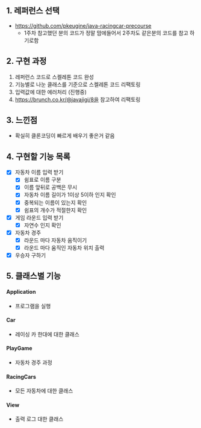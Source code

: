 ## 1. 레퍼런스 선택
- https://github.com/pkeugine/java-racingcar-precourse
  - 1주차 참고했던 분의 코드가 정말 맘에들어서 2주차도 같은분의 코드를 참고 하기로함

## 2. 구현 과정
1) 레퍼런스 코드로 스켈레톤 코드 완성
2) 기능별로 나눈 클래스를 기준으로 스켈레톤 코드 리팩토링
3) 입력값에 대한 에러처리 (진행중)
4) https://brunch.co.kr/@javajigi/8을 참고하여 리팩토링

## 3. 느낀점
- 확실히 클론코딩이 빠르게 배우기 좋은거 같음

## 4. 구현할 기능 목록
- [x] 자동차 이름 입력 받기
  - [x] 쉼표로 이름 구분
  - [x] 이름 앞뒤로 공백은 무시
  - [x] 자동차 이름 길이가 1이상 5이하 인지 확인
  - [x] 중복되는 이름이 있는지 확인
  - [x] 쉼표의 개수가 적절한지 확인
- [x] 게임 라운드 입력 받기
  - [x] 자연수 인지 확인
- [x] 자동차 경주
  - [x] 라운드 마다 자동차 움직이기
  - [x] 라운드 마다 움직인 자동차 위치 출력
- [x] 우승자 구하기

## 5. 클래스별 기능
#### Application
- 프로그램을 실행
#### Car
- 레이싱 카 한대에 대한 클래스
#### PlayGame
- 자동차 경주 과정
#### RacingCars
- 모든 자동차에 대한 클래스
#### View
- 출력 로그 대한 클래스

